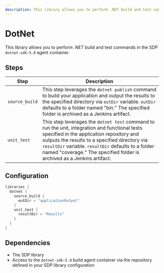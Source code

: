 ```yaml
---
description: This library allows you to perform .NET build and test commands in the SDP dotnet-sdk:5.0 agent container
---
```


# DotNet

This library allows you to perform .NET build and test commands in the SDP `dotnet-sdk:5.0` agent container.

## Steps

| Step | Description |
| ----------- | ----------- |
| `source_build` | This step leverages the `dotnet publish` command to build your application and output the results to the specified directory via `outDir` variable. `outDir` defaults to a folder named "bin." The specified folder is archived as a Jenkins artifact. |
| `unit_test` | This step leverages the `dotnet test` command to run the unit, integration and functional tests specified in the application repository and outputs the results to a specified directory via `resultDir` variable. `resultDir` defaults to a folder named "coverage." The specified folder is archived as a Jenkins artifact.|

## Configuration

``` groovy title='pipeline_config.groovy'
libraries {
  dotnet {
    source_build {
      outDir = "applicationOutput"
    }
    unit_test {
      resultDir = "Results"
    }
  }
}
```

## Dependencies

* The SDP library
* Access to the `dotnet-sdk:5.0` build agent container via the repository defined in your SDP library configuration
